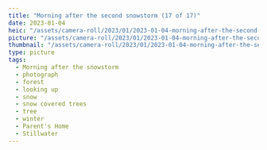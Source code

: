 ```yaml
---
title: "Morning after the second snowstorm (17 of 17)"
date: 2023-01-04
heic: "/assets/camera-roll/2023/01/2023-01-04-morning-after-the-second-snowstorm-17/20230104_172431050_iOS.heic"
picture: "/assets/camera-roll/2023/01/2023-01-04-morning-after-the-second-snowstorm-17/20230104_172431050_iOS.jpg"
thumbnail: "/assets/camera-roll/2023/01/2023-01-04-morning-after-the-second-snowstorm-17/20230104_172431050_iOS-thumbnail.jpg"
type: picture
tags:
  - Morning after the snowstorm
  - photograph
  - forest
  - looking up
  - snow
  - snow covered trees
  - tree
  - winter
  - Parent's Home
  - Stillwater
---
```

